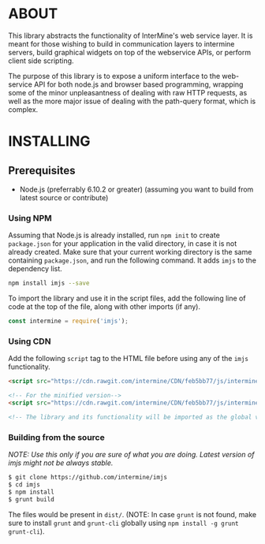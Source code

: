 # ABOUT
This library abstracts the functionality of InterMine's web service layer. It is meant for those wishing to build in communication layers to intermine servers, build graphical widgets on top of the webservice APIs, or perform client side scripting.

The purpose of this library is to expose a uniform interface to the web-service API for both node.js and browser based programming, wrapping some of the minor unpleasantness of dealing with raw HTTP requests, as well as the more major issue of dealing with the path-query format, which is complex.

# INSTALLING

## Prerequisites
 - Node.js (preferrably 6.10.2 or greater) (assuming you want to build from latest source or contribute)

### Using NPM
Assuming that Node.js is already installed, run `npm init` to create `package.json` for your application in the valid directory, in case it is not already created. Make sure that your current working directory is the same containing `package.json`, and run the following command. It adds `imjs` to the dependency list.
```bash
npm install imjs --save
```
To import the library and use it in the script files, add the following line of code at the top of the file, along with other imports (if any).
```javascript
const intermine = require('imjs');
```

### Using CDN
Add the following `script` tag to the HTML file before using any of the `imjs` functionality.
```html
<script src="https://cdn.rawgit.com/intermine/CDN/feb5bb77/js/intermine/imjs/3.15.0/im.js"></script>

<!-- For the minified version-->
<script src="https://cdn.rawgit.com/intermine/CDN/feb5bb77/js/intermine/imjs/3.15.0/im.min.js"></script>

<!-- The library and its functionality will be imported as the global variable, imjs-->
```


### Building from the source
_NOTE: Use this only if you are sure of what you are doing. Latest version of imjs might not be always stable._
```bash
$ git clone https://github.com/intermine/imjs
$ cd imjs
$ npm install
$ grunt build
```
The files would be present in `dist/`.
(NOTE: In case `grunt` is not found, make sure to install `grunt` and `grunt-cli` globally using `npm install -g grunt grunt-cli`).
